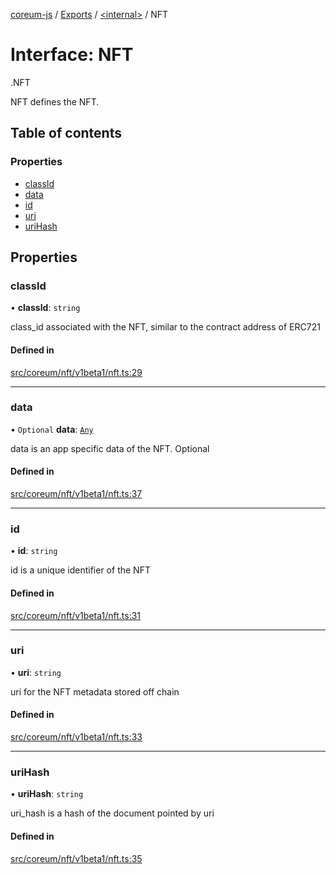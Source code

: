 [coreum-js](../README.md) / [Exports](../modules.md) / [<internal\>](../modules/internal_.md) / NFT

# Interface: NFT

[<internal>](../modules/internal_.md).NFT

NFT defines the NFT.

## Table of contents

### Properties

- [classId](internal_.NFT.md#classid)
- [data](internal_.NFT.md#data)
- [id](internal_.NFT.md#id)
- [uri](internal_.NFT.md#uri)
- [uriHash](internal_.NFT.md#urihash)

## Properties

### classId

• **classId**: `string`

class_id associated with the NFT, similar to the contract address of ERC721

#### Defined in

[src/coreum/nft/v1beta1/nft.ts:29](https://github.com/PyramydLabs/coreum-js/blob/1b17c7f/src/coreum/nft/v1beta1/nft.ts#L29)

___

### data

• `Optional` **data**: [`Any`](../modules/internal_.md#any)

data is an app specific data of the NFT. Optional

#### Defined in

[src/coreum/nft/v1beta1/nft.ts:37](https://github.com/PyramydLabs/coreum-js/blob/1b17c7f/src/coreum/nft/v1beta1/nft.ts#L37)

___

### id

• **id**: `string`

id is a unique identifier of the NFT

#### Defined in

[src/coreum/nft/v1beta1/nft.ts:31](https://github.com/PyramydLabs/coreum-js/blob/1b17c7f/src/coreum/nft/v1beta1/nft.ts#L31)

___

### uri

• **uri**: `string`

uri for the NFT metadata stored off chain

#### Defined in

[src/coreum/nft/v1beta1/nft.ts:33](https://github.com/PyramydLabs/coreum-js/blob/1b17c7f/src/coreum/nft/v1beta1/nft.ts#L33)

___

### uriHash

• **uriHash**: `string`

uri_hash is a hash of the document pointed by uri

#### Defined in

[src/coreum/nft/v1beta1/nft.ts:35](https://github.com/PyramydLabs/coreum-js/blob/1b17c7f/src/coreum/nft/v1beta1/nft.ts#L35)
